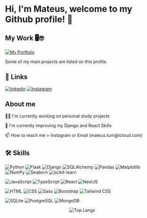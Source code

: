 <h1> Hi, I'm Mateus, welcome to my Github profile! 👋</h1>

<html>
<body>
<h2>My Work 🖥️🤓</h2>
   
[![My Portfolio](https://img.shields.io/badge/My_Portfolio-Check_it_Out-blue?style=for-the-badge)](https://mateustum.com)

<p>
        Some of my main projects are listed on this profile.
</p>



## 🔗 Links
[![linkedin](https://img.shields.io/badge/linkedin-0A66C2?style=for-the-badge&logo=linkedin&logoColor=white)](https://www.linkedin.com/in/mateus-rosa-tum-7b803a1b6/)
[![Instagram](https://img.shields.io/badge/Instagram-E4405F?style=for-the-badge&logo=instagram&logoColor=white)](https://www.instagram.com/mateustum)

<h2>About me</h2>
<p>👩‍💻 I'm currently working on personal study projects</p>
<p>🧠 I'm currently improving my Django and React Skills</p>
<p>📫 How to reach me > Instagram or Email (mateus.tum@icloud.com)</p>

<h2>🛠 Skills</h2>

![Python](https://img.shields.io/badge/Python-3776AB?style=for-the-badge&logo=python&logoColor=white)
![Flask](https://img.shields.io/badge/Flask-000000?style=for-the-badge&logo=flask&logoColor=white)
![Django](https://img.shields.io/badge/Django-092E20?style=for-the-badge&logo=django&logoColor=white)
![SQLAlchemy](https://img.shields.io/badge/SQLAlchemy-21A4A9?style=for-the-badge&logo=sqlalchemy&logoColor=white)
![Pandas](https://img.shields.io/badge/Pandas-150458?style=for-the-badge&logo=pandas&logoColor=white)
![Matplotlib](https://img.shields.io/badge/Matplotlib-3776AB?style=for-the-badge&logo=python&logoColor=white)
![NumPy](https://img.shields.io/badge/NumPy-013243?style=for-the-badge&logo=numpy&logoColor=white)
![Seaborn](https://img.shields.io/badge/Seaborn-4EAE53?style=for-the-badge&logo=python&logoColor=white)
![scikit-learn](https://img.shields.io/badge/scikit--learn-F7931E?style=for-the-badge&logo=scikit-learn&logoColor=white)

![JavaScript](https://img.shields.io/badge/JavaScript-F7DF1E?style=for-the-badge&logo=javascript&logoColor=black)
![TypeScript](https://img.shields.io/badge/TypeScript-3178C6?style=for-the-badge&logo=TypeScript&logoColor=FFF)
![React](https://img.shields.io/badge/React-61DAFB?style=for-the-badge&logo=react&logoColor=white)
![NextJS](https://img.shields.io/badge/Next.js-000000?style=for-the-badge&logo=nextdotjs&logoColor=white)

![HTML](https://img.shields.io/badge/HTML-E34F26?style=for-the-badge&logo=html5&logoColor=white)
![CSS](https://img.shields.io/badge/CSS-1572B6?style=for-the-badge&logo=css3&logoColor=white)
![Sass](https://img.shields.io/badge/Sass-CC6699?style=for-the-badge&logo=sass&logoColor=white)
![Bootstrap](https://img.shields.io/badge/Bootstrap-563D7C?style=for-the-badge&logo=bootstrap&logoColor=white)
![Tailwind CSS](https://img.shields.io/badge/Tailwind_CSS-38B2AC?style=for-the-badge&logo=tailwind-css&logoColor=white)

![SQLite](https://img.shields.io/badge/SQLite-003B57?style=for-the-badge&logo=sqlite&logoColor=white)
![PostgreSQL](https://img.shields.io/badge/PostgreSQL-336791?style=for-the-badge&logo=postgresql&logoColor=white)
![MongoDB](https://img.shields.io/badge/MongoDB-4ea94b?style=for-the-badge&logo=mongodb&logoColor=white)

<div align="center">
  <img src="https://github-readme-stats.vercel.app/api/top-langs/?username=mateustum&hide=css&theme=tokyonight" alt="Top Langs">
</div>

</body>
</html>
